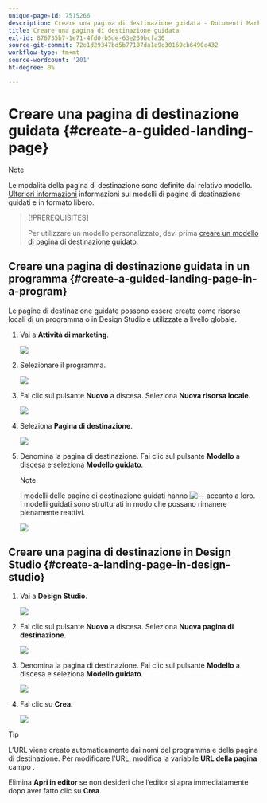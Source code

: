 ```yaml
---
unique-page-id: 7515266
description: Creare una pagina di destinazione guidata - Documenti Marketo - Documentazione del prodotto
title: Creare una pagina di destinazione guidata
exl-id: 876735b7-1e71-4fd0-b5de-63e239bcfa30
source-git-commit: 72e1d29347bd5b77107da1e9c30169cb6490c432
workflow-type: tm+mt
source-wordcount: '201'
ht-degree: 0%

---
```


# Creare una pagina di destinazione guidata {#create-a-guided-landing-page}

>[!NOTE]
>
>Le modalità della pagina di destinazione sono definite dal relativo modello. [Ulteriori informazioni](/help/marketo/product-docs/demand-generation/landing-pages/understanding-landing-pages/understanding-free-form-vs-guided-landing-pages.md) informazioni sui modelli di pagine di destinazione guidati e in formato libero.

>[!PREREQUISITES]
>
>Per utilizzare un modello personalizzato, devi prima [creare un modello di pagina di destinazione guidato](/help/marketo/product-docs/demand-generation/landing-pages/landing-page-templates/create-a-guided-landing-page-template.md).

## Creare una pagina di destinazione guidata in un programma {#create-a-guided-landing-page-in-a-program}

Le pagine di destinazione guidate possono essere create come risorse locali di un programma o in Design Studio e utilizzate a livello globale.

1. Vai a **Attività di marketing**.

   ![](assets/one-1.png)

1. Selezionare il programma.

   ![](assets/image2015-5-26-9-3a24-3a2.png)

1. Fai clic sul pulsante **Nuovo** a discesa. Seleziona **Nuova risorsa locale**.

   ![](assets/image2015-5-26-9-3a25-3a36.png)

1. Seleziona **Pagina di destinazione**.

   ![](assets/four.png)

1. Denomina la pagina di destinazione. Fai clic sul pulsante **Modello** a discesa e seleziona **Modello guidato**.

   >[!NOTE]
   >
   >I modelli delle pagine di destinazione guidati hanno ![—](assets/image2015-5-26-9-3a26-3a51.png) accanto a loro. I modelli guidati sono strutturati in modo che possano rimanere pienamente reattivi.

   ![](assets/image2015-5-24-15-3a47-3a56.png)

## Creare una pagina di destinazione in Design Studio {#create-a-landing-page-in-design-studio}

1. Vai a **Design Studio**.

   ![](assets/six.png)

1. Fai clic sul pulsante **Nuovo** a discesa. Seleziona **Nuova pagina di destinazione**.

   ![](assets/seven.png)

1. Denomina la pagina di destinazione. Fai clic sul pulsante **Modello** a discesa e seleziona **Modello guidato**.

   ![](assets/image2015-5-26-9-3a27-3a34.png)

1. Fai clic su **Crea**.

   ![](assets/image2015-5-26-9-3a28-3a8.png)

>[!TIP]
>
>L’URL viene creato automaticamente dai nomi del programma e della pagina di destinazione. Per modificare l’URL, modifica la variabile **URL della pagina** campo .
>
>Elimina **Apri in editor** se non desideri che l’editor si apra immediatamente dopo aver fatto clic su **Crea**.

